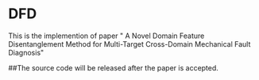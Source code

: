 # DFD
This is the implemention of paper " A Novel Domain Feature Disentanglement Method for Multi-Target Cross-Domain Mechanical Fault Diagnosis"

##The source code will be released after the paper is accepted.
